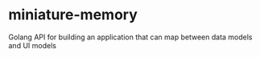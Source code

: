 # miniature-memory
Golang API for building an application that can map between data models and UI models
